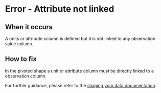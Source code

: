 # Error - Attribute not linked

## When it occurs

A units or attribute column is defined but it is not linked to any observation value column.

## How to fix

In the pivoted shape a unit or attribute column must be directly linked to a observation column.   
 
For further guidance, please refer to the [shaping your data documentation](https://gss-cogs.github.io/csvcubed-docs/external/guides/shape-data/).
